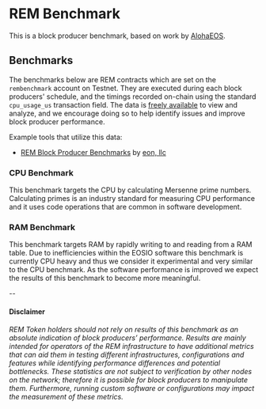 # REM Benchmark
This is a block producer benchmark, based on work by [AlohaEOS](https://github.com/AlohaEOS/eos-mechanics).

## Benchmarks
The benchmarks below are REM contracts which are set on the `rembenchmark` account on Testnet. They are executed during each block producers' schedule, and the timings recorded on-chain using the standard `cpu_usage_us` transaction field. The data is [freely available](https://testchain.remme.io/account/rembenchmark) to view and analyze, and we encourage doing so to help identify issues and improve block producer performance.

Example tools that utilize this data:

- [REM Block Producer Benchmarks](https://eon.llc/rem/benchmarks) by [eon, llc](https://eon.llc)

### CPU Benchmark

This benchmark targets the CPU by calculating Mersenne prime numbers. Calculating primes is an industry standard for measuring CPU performance and it uses code operations that are common in software development.

### RAM Benchmark

This benchmark targets RAM by rapidly writing to and reading from a RAM table. Due to inefficiencies within the EOSIO software this benchmark is currently CPU heavy and thus we consider it experimental and very similar to the CPU benchmark. As the software performance is improved we expect the results of this benchmark to become more meaningful.

--

#### Disclaimer
*REM Token holders should not rely on results of this benchmark as an absolute indication of block producers’ performance. Results are mainly intended for operators of the REM infrastructure to have additional metrics that can aid them in testing different infrastructures, configurations and features while identifying performance differences and potential bottlenecks. These statistics are not subject to verification by other nodes on the network; therefore it is possible for block producers to manipulate them. Furthermore, running custom software or configurations may impact the measurement of these metrics.*

